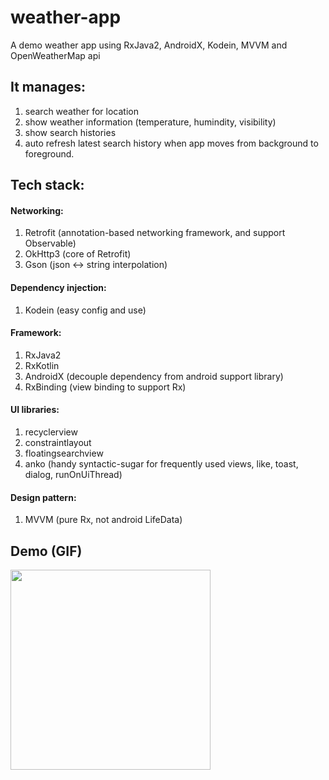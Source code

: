 # weather-app
A demo weather app using RxJava2, AndroidX, Kodein, MVVM and OpenWeatherMap api

## It manages:
1. search weather for location
1. show weather information (temperature, humindity, visibility)
1. show search histories
1. auto refresh latest search history when app moves from background to foreground.

## Tech stack:
#### Networking:
1. Retrofit (annotation-based networking framework, and support Observable)
1. OkHttp3 (core of Retrofit)
1. Gson (json <-> string interpolation)

#### Dependency injection:
1. Kodein (easy config and use)

#### Framework:
1. RxJava2
1. RxKotlin
1. AndroidX (decouple dependency from android support library)
1. RxBinding (view binding to support Rx)

#### UI libraries:
1. recyclerview
1. constraintlayout
1. floatingsearchview
1. anko (handy syntactic-sugar for frequently used views, like, toast, dialog, runOnUiThread)

#### Design pattern:
1. MVVM (pure Rx, not android LifeData)

## Demo (GIF)
<image width="320" src="https://github.com/darylsze/weather-app/blob/master/demo/ebay-weather-ap.gif" />
